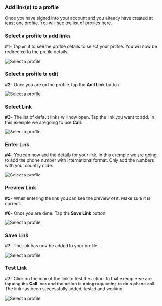 ### **Add link(s) to a profile** <a name="add-link-profile-intro"></a>

Once you have signed into your account and you already have created at least one profile. You will see the list of profiles here.

### **Select a profile to add links** <a name="select-profile"></a>

**#1**- Tap on it to see the profile details to select your profile. You will now be redirected to the profile details.

![Select a profile](../images/tutorials/add-links/add-links-1.jpg)

### **Select a profile to edit** <a name="tap-add-link"></a>

**#2**- Once you are on the profile, tap the **Add Link** button.

![Select a profile](../images/tutorials/add-links/add-links-2.jpg)

### **Select Link** <a name="select-link"></a>

**#3**- The list of default links will now open. Tap the link you want to add. In this exemple we are going to use **Call**.

![Select a profile](../images/tutorials/add-links/add-links-3.jpg)

### **Enter Link** <a name="enter-link"></a>

**#4**- You can now add the details for your link. In this exemple we are going to add the phone number with international format. Only add the numbers with your country code.

![Select a profile](../images/tutorials/add-links/add-links-4.jpg)

### **Preview Link** <a name="enter-link-preview"></a>

**#5**- When entering the link you can see the preview of it. Make sure it is correct.

**#6**- Once you are done. Tap the **Save Link** button

![Select a profile](../images/tutorials/add-links/add-links-5.jpg)

### **Save Link** <a name="link-added"></a>

**#7**- The link has now be added to your profile.

![Select a profile](../images/tutorials/add-links/add-links-6.jpg)

### **Test Link** <a name="test-added"></a>

**#7**- Click on the icon of the link to test the action. In that exemple we are tapping the **Call** icon and the action is doing requesting to do a phone call. The link has been successfully added, tested and working.

![Select a profile](../images/tutorials/add-links/add-links-7.jpg)